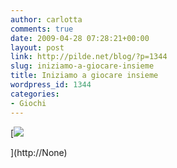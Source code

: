 ```yaml
---
author: carlotta
comments: true
date: 2009-04-28 07:28:21+00:00
layout: post
link: http://pilde.net/blog/?p=1344
slug: iniziamo-a-giocare-insieme
title: Iniziamo a giocare insieme
wordpress_id: 1344
categories:
- Giochi
---
```


[![]({{baseurl}}/uploads/2009/04/sorelline.jpg)


](http://None)



